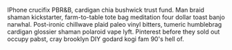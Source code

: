 IPhone crucifix PBR&B, cardigan chia bushwick trust fund. Man braid shaman kickstarter, farm-to-table tote bag meditation four dollar toast banjo narwhal. Post-ironic chillwave plaid paleo vinyl bitters, tumeric humblebrag cardigan glossier shaman polaroid vape lyft. Pinterest before they sold out occupy pabst, cray brooklyn DIY godard kogi fam 90's hell of.